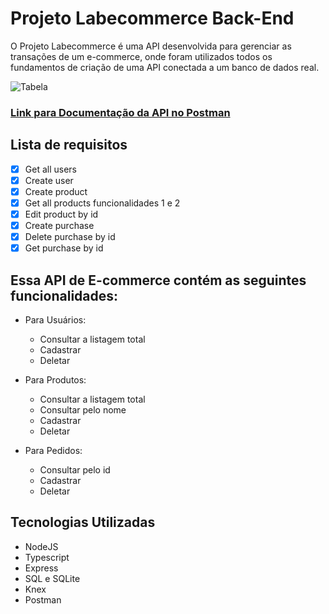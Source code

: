 # Projeto Labecommerce Back-End

O Projeto Labecommerce é uma API desenvolvida para gerenciar as transações de um e-commerce, onde foram utilizados todos os fundamentos de criação de uma API conectada a um banco de dados real.

![Tabela](https://user-images.githubusercontent.com/29845719/241974620-b446bbb0-bc9c-42d9-be04-b9ce1d605bd4.png)

### [Link para Documentação da API no Postman](https://documenter.getpostman.com/view/27670051/2s93zGzxiw)


## Lista de requisitos

- [x]  Get all users
- [x]  Create user
- [x]  Create product
- [x]  Get all products funcionalidades 1 e 2
- [x]  Edit product by id
- [x]  Create purchase
- [x]  Delete purchase by id
- [x]  Get purchase by id

## Essa API de E-commerce contém as seguintes funcionalidades:

- Para Usuários:
    - Consultar a listagem total
    - Cadastrar
    - Deletar

- Para Produtos:
    - Consultar a listagem total
    - Consultar pelo nome
    - Cadastrar
    - Deletar

- Para Pedidos:
    - Consultar pelo id
    - Cadastrar
    - Deletar

## Tecnologias Utilizadas

- NodeJS
- Typescript
- Express
- SQL e SQLite
- Knex
- Postman
